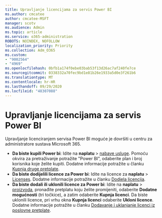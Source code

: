 ```yaml
---
title: Upravljanje licencijama za servis Power BI
ms.author: cmcatee
author: cmcatee-MSFT
manager: scotv
ms.audience: Admin
ms.topic: article
ms.service: o365-administration
ROBOTS: NOINDEX, NOFOLLOW
localization_priority: Priority
ms.collection: Adm_O365
ms.custom:
- "9002564"
- "4969"
ms.openlocfilehash: 0bfb1a174f0ebe03bab53f13d26ac7af240fe7ce
ms.sourcegitcommit: 0338332a70fec9bd1e81b26e1933a5d0e3f261b6
ms.translationtype: MT
ms.contentlocale: hr-HR
ms.lasthandoff: 09/29/2020
ms.locfileid: "48307088"
---
```

# <a name="power-bi-license-management"></a>Upravljanje licencijama za servis Power BI

Upravljanje licenciranjem servisa Power BI moguće je dovršiti u centru za administratore sustava Microsoft 365.

- **Da biste kupili Power bi**: Idite na **naplatu** \> [nabave usluge](https://go.microsoft.com/fwlink/p/?linkid=868433). Pomoću okvira za pretraživanje potražite "Power BI", odaberite plan i broj korisnika koje želite kupiti. Dodatne informacije potražite u članku [Kupnja druge pretplate](https://docs.microsoft.com/microsoft-365/commerce/try-or-buy-microsoft-365\#buy-a-different-subscription).
- **Da biste dodijelili licence za Power bi**: Idite na licence za **naplatu**  >  [Licenses](https://go.microsoft.com/fwlink/p/?linkid=842264). Dodatne informacije potražite u članku [Dodjela licencija](https://docs.microsoft.com/microsoft-365/admin/manage/assign-licenses-to-users).
- **Da biste dodali ili uklonili licence za Power bi**: Idite na **naplatu**  >  [proizvoda](https://go.microsoft.com/fwlink/p/?linkid=842054), pronađite pretplatu koju želite promijeniti, odaberite **Dodatne mogućnosti** (tri točkice), a zatim odaberite **Kupnja licenci**. Da biste uklonili licence, pri vrhu okna **Kupnja licenci** odaberite **Ukloni licence**. Dodatne informacije potražite u članku [Dodavanje i uklanjanje licenci iz poslovne pretplate](https://docs.microsoft.com/microsoft-365/commerce/licenses/buy-licenses#add-or-remove-licenses-for-your-business-subscription).